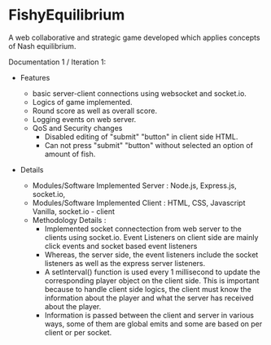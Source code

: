 # FishyEquilibrium
A web collaborative and strategic game developed which applies concepts of Nash equilibrium. 

Documentation 1 / Iteration 1:
- Features
  - basic server-client connections using websocket and socket.io.
  - Logics of game implemented.
  - Round score as well as overall score.
  - Logging events on web server.
  - QoS and Security changes
    - Disabled editing of "submit" "button" in client side HTML.
    - Can not press "submit" "button" without selected an option of amount of fish.

- Details
  - Modules/Software Implemented Server : Node.js, Express.js, socket.io,
  - Modules/Software Implemented Client : HTML, CSS, Javascript Vanilla, socket.io - client
  - Methodology Details : 
    - Implemented socket connectection from web server to the clients using socket.io. Event Listeners on client side are mainly click events and socket based event listeners
    - Whereas, the server side, the event listeners include the socket listeners as well as the express server listeners. 
    - A setInterval() function is used every 1 millisecond to update the corresponding player object on the client side. This is important because to handle client side logics, the client must know the information about the player and what the server has received about the player.
    - Information is passed between the client and server in various ways, some of them are global emits and some are based on per client or per socket. 
                 

